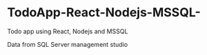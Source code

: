 # TodoApp-React-Nodejs-MSSQL-
Todo app using React, Nodejs and MSSQL

Data from SQL Server management studio

